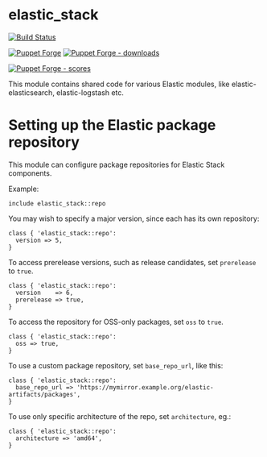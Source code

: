 # elastic_stack

[![Build Status](https://travis-ci.org/elastic/puppet-elastic-stack.png?branch=master)](https://travis-ci.org/elastic/puppet-elastic-stack)
<!-- [![Code Coverage](https://coveralls.io/repos/github/elastic/puppet-elastic-stack/badge.svg?branch=master)](https://coveralls.io/github/elastic/puppet-elastic-stack) -->
[![Puppet Forge](https://img.shields.io/puppetforge/v/elastic/elastic_stack.svg)](https://forge.puppetlabs.com/elastic/elastic_stack)
[![Puppet Forge - downloads](https://img.shields.io/puppetforge/dt/elastic/elastic_stack.svg)](https://forge.puppetlabs.com/elastic/elastic_stack)
<!-- [![Puppet Forge - endorsement](https://img.shields.io/puppetforge/e/elastic/elastic_stack.svg)](https://forge.puppetlabs.com/elastic/elastic_stack) -->
[![Puppet Forge - scores](https://img.shields.io/puppetforge/f/elastic/elastic_stack.svg)](https://forge.puppetlabs.com/elastic/elastic_stack)

This module contains shared code for various Elastic modules, like
elastic-elasticsearch, elastic-logstash etc.

# Setting up the Elastic package repository
This module can configure package repositories for Elastic Stack components.

Example:

``` puppet
include elastic_stack::repo
```

You may wish to specify a major version, since each has its own repository:

``` puppet
class { 'elastic_stack::repo':
  version => 5,
}
```

To access prerelease versions, such as release candidates, set `prerelease` to `true`.
``` puppet
class { 'elastic_stack::repo':
  version    => 6,
  prerelease => true,
}
```

To access the repository for OSS-only packages, set `oss` to `true`.
``` puppet
class { 'elastic_stack::repo':
  oss => true,
}
```

To use a custom package repository, set `base_repo_url`, like this:
``` puppet
class { 'elastic_stack::repo':
  base_repo_url => 'https://mymirror.example.org/elastic-artifacts/packages',
}
```

To use only specific architecture of the repo, set `architecture`, eg.:
``` puppet
class { 'elastic_stack::repo':
  architecture => 'amd64',
}
```
